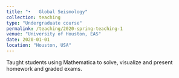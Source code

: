 ```yaml
---
title: "•	Global Seismology"
collection: teaching
type: "Undergraduate course"
permalink: /teaching/2020-spring-teaching-1
venue: "University of Houston, EAS"
date: 2020-01-01
location: "Houston, USA"
---
```

Taught students using Mathematica to solve, visualize and present homework and graded exams.
